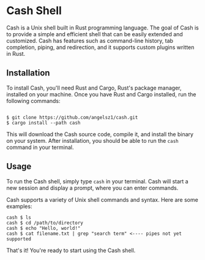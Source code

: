 <h1>Cash Shell</h1>

<p>Cash is a Unix shell built in Rust programming language. The goal of Cash is to provide a simple and efficient shell that can be easily extended and customized. Cash has features such as command-line history, tab completion, piping, and redirection, and it supports custom plugins written in Rust.</p>

<h2>Installation</h2>

<p>To install Cash, you'll need Rust and Cargo, Rust's package manager, installed on your machine. Once you have Rust and Cargo installed, run the following commands:</p>

<pre><code>
$ git clone https://github.com/angelsz1/cash.git
$ cargo install --path cash
</code></pre>

<p>This will download the Cash source code, compile it, and install the binary on your system. After installation, you should be able to run the <code>cash</code> command in your terminal.</p>

<h2>Usage</h2>

<p>To run the Cash shell, simply type <code>cash</code> in your terminal. Cash will start a new session and display a prompt, where you can enter commands.</p>

<p>Cash supports a variety of Unix shell commands and syntax. Here are some examples:</p>

<pre><code>cash $ ls
cash $ cd /path/to/directory
cash $ echo "Hello, world!"
cash $ cat filename.txt | grep "search term" <---- pipes not yet supported
</code></pre>

<p>That's it! You're ready to start using the Cash shell.</p>
